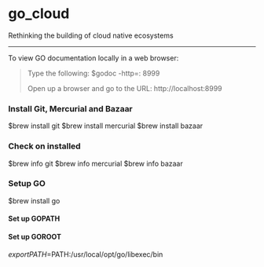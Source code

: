 # go_cloud
Rethinking the building of cloud native ecosystems
_ _ _

To view GO documentation locally in a web browser:

>Type the following:  $godoc -http=: 8999
>
>Open up a browser and go to the URL: http://localhost:8999

### Install Git, Mercurial and Bazaar
$brew install git
$brew install mercurial
$brew install bazaar

### Check on installed
$brew info git
$brew info mercurial
$brew info bazaar

### Setup GO
$brew install go

#### Set up GOPATH

#### Set up GOROOT
$export PATH=$PATH:/usr/local/opt/go/libexec/bin
